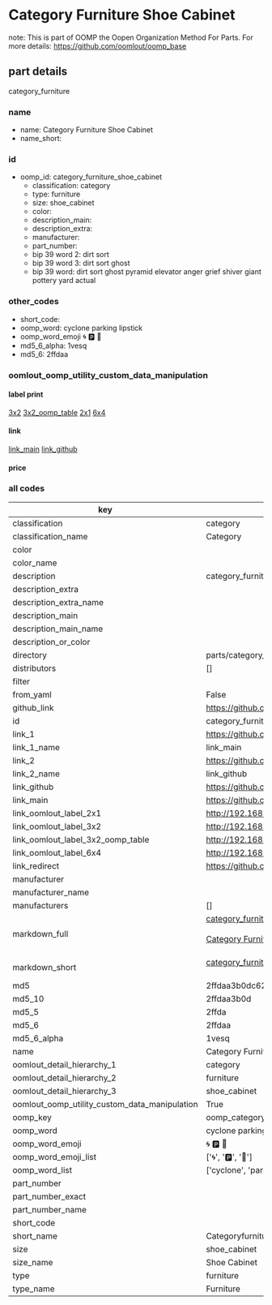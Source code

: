 # Category Furniture Shoe Cabinet  

note: This is part of OOMP the Oopen Organization Method For Parts. For more details: https://github.com/oomlout/oomp_base

##  part details
  



category_furniture



### name
* name: Category Furniture Shoe Cabinet
* name_short: 
### id
* oomp_id: category_furniture_shoe_cabinet
  * classification: category
  * type: furniture
  * size: shoe_cabinet
  * color: 
  * description_main: 
  * description_extra: 
  * manufacturer: 
  * part_number: 
  * bip 39 word 2: dirt sort
  * bip 39 word 3: dirt sort ghost
  * bip 39 word: dirt sort ghost pyramid elevator anger grief shiver giant pottery yard actual

### other_codes
* short_code: 
* oomp_word: cyclone parking lipstick
* oomp_word_emoji :cyclone: :parking: :lipstick:
* md5_6_alpha: 1vesq
* md5_6: 2ffdaa






### oomlout_oomp_utility_custom_data_manipulation
#### label print
[3x2](http://192.168.1.245:1112/?label=oomp%201vesq)
[3x2_oomp_table](http://192.168.1.108:1112/?label=oomp%201vesq)
[2x1](http://192.168.1.242:1112/?label=oomp%201vesq)
[6x4](http://192.168.1.55:1112/?label=oomp%201vesq)    

#### link

[link_main](https://github.com/oomlout/oomlout_oomp_version_1_messy/tree/main/parts/category_furniture_shoe_cabinet) [link_github](https://github.com/oomlout/oomlout_oomp_version_1_messy/tree/main/parts/category_furniture_shoe_cabinet)                             

#### price







### all codes 
| key | value |  
| --- | --- |  
| classification | category |  
| classification_name | Category |  
| color |  |  
| color_name |  |  
| description | category_furniture |  
| description_extra |  |  
| description_extra_name |  |  
| description_main |  |  
| description_main_name |  |  
| description_or_color |   |  
| directory | parts/category_furniture_shoe_cabinet |  
| distributors | [] |  
| filter |  |  
| from_yaml | False |  
| github_link | https://github.com/oomlout/oomlout_oomp_part_src/tree/main/parts/category_furniture_shoe_cabinet |  
| id | category_furniture_shoe_cabinet |  
| link_1 | https://github.com/oomlout/oomlout_oomp_version_1_messy/tree/main/parts/category_furniture_shoe_cabinet |  
| link_1_name | link_main |  
| link_2 | https://github.com/oomlout/oomlout_oomp_version_1_messy/tree/main/parts/category_furniture_shoe_cabinet |  
| link_2_name | link_github |  
| link_github | https://github.com/oomlout/oomlout_oomp_version_1_messy/tree/main/parts/category_furniture_shoe_cabinet |  
| link_main | https://github.com/oomlout/oomlout_oomp_version_1_messy/tree/main/parts/category_furniture_shoe_cabinet |  
| link_oomlout_label_2x1 | http://192.168.1.242:1112/?label=oomp%201vesq |  
| link_oomlout_label_3x2 | http://192.168.1.245:1112/?label=oomp%201vesq |  
| link_oomlout_label_3x2_oomp_table | http://192.168.1.108:1112/?label=oomp%201vesq |  
| link_oomlout_label_6x4 | http://192.168.1.55:1112/?label=oomp%201vesq |  
| link_redirect | https://github.com/oomlout/oomlout_oomp_version_1_messy/tree/main/parts/category_furniture_shoe_cabinet |  
| manufacturer |  |  
| manufacturer_name |  |  
| manufacturers | [] |  
| markdown_full | [category_furniture_shoe_cabinet](none)<br>[](none)<br>[Category Furniture Shoe Cabinet](none)<br><br> |  
| markdown_short | [category_furniture_shoe_cabinet](none)<br><br> |  
| md5 | 2ffdaa3b0dc62cd022a3faf0c333e1f5 |  
| md5_10 | 2ffdaa3b0d |  
| md5_5 | 2ffda |  
| md5_6 | 2ffdaa |  
| md5_6_alpha | 1vesq |  
| name | Category Furniture Shoe Cabinet |  
| oomlout_detail_hierarchy_1 | category |  
| oomlout_detail_hierarchy_2 | furniture |  
| oomlout_detail_hierarchy_3 | shoe_cabinet |  
| oomlout_oomp_utility_custom_data_manipulation | True |  
| oomp_key | oomp_category_furniture_shoe_cabinet |  
| oomp_word | cyclone parking lipstick |  
| oomp_word_emoji | :cyclone: :parking: :lipstick: |  
| oomp_word_emoji_list | [':cyclone:', ':parking:', ':lipstick:'] |  
| oomp_word_list | ['cyclone', 'parking', 'lipstick'] |  
| part_number |  |  
| part_number_exact |  |  
| part_number_name |  |  
| short_code |  |  
| short_name | Categoryfurniture |  
| size | shoe_cabinet |  
| size_name | Shoe Cabinet |  
| type | furniture |  
| type_name | Furniture |  
